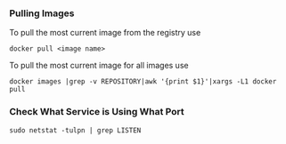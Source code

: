 ### Pulling Images

To pull the most current image from the registry use 

```docker
docker pull <image name>
```

To pull the most current image for all images use

```
docker images |grep -v REPOSITORY|awk '{print $1}'|xargs -L1 docker pull 
```

### Check What Service is Using What Port

```
sudo netstat -tulpn | grep LISTEN
```
